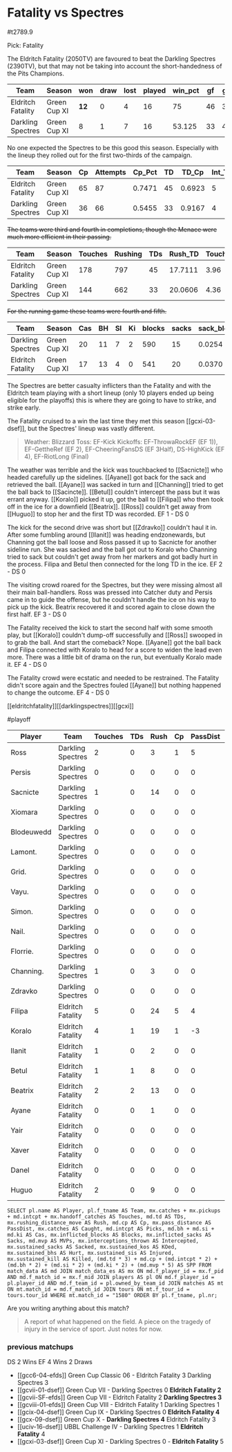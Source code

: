 # Fatality vs Spectres

#t2789.9

Pick: Fatality

The Eldritch Fatality (2050TV) are favoured to beat the Darkling Spectres (2390TV), but that may not be taking into account the short-handedness of the Pits Champions.

| Team              | Season       | won  | draw | lost | played | win_pct | gf   | ga   | GF_match | GA_match | cas  | Cas_match | tcdiff | ff   |
|-------------------|--------------|------|------|------|--------|---------|------|------|----------|----------|------|-----------|--------|------|
| Eldritch Fatality | Green Cup XI | **12** |  0 |    4 |     16 |      75 |   46 |   31 |   2.8750 |   1.9375 |   17 |    1.0625 |    -15 |    2 |
| Darkling Spectres | Green Cup XI |    8 |    1 |    7 |     16 |  53.125 |   33 |   45 |   2.0625 |   2.8125 |   20 |    1.2500 |      6 |    2 |

No one expected the Spectres to be this good this season. Especially with the lineup they rolled out for the first two-thirds of the campaign.

| Team              | Season       | Cp   | Attempts | Cp_Pct | TD   | TD_Cp  | Int_Thrown | Int_Rate | Handoff | Hand_Cp |
|-------------------|--------------|------|----------|--------|------|--------|------------|----------|---------|---------|
| Eldritch Fatality | Green Cup XI |   65 |       87 | 0.7471 |   45 | 0.6923 |          5 |   0.0575 |      15 |  0.2308 |
| Darkling Spectres | Green Cup XI |   36 |       66 | 0.5455 |   33 | 0.9167 |          4 |   0.0606 |       9 |  0.2500 |

~~The teams were third and fourth in completions, though the Menace were much more efficient in their passing.~~

| Team              | Season       | Touches | Rushing | TDs  | Rush_TD | Touches_TD |
|-------------------|--------------|---------|---------|------|---------|------------|
| Eldritch Fatality | Green Cup XI |     178 |     797 |   45 | 17.7111 |       3.96 |
| Darkling Spectres | Green Cup XI |     144 |     662 |   33 | 20.0606 |       4.36 |

~~For the running game these teams were fourth and fifth.~~

| Team              | Season       | Cas  | BH   | SI   | Ki   | blocks | sacks | sack_block | cas_block | knockdowns | down_block |
|-------------------|--------------|------|------|------|------|--------|-------|------------|-----------|------------|------------|
| Darkling Spectres | Green Cup XI |   20 |   11 |    7 |    2 |    590 |    15 |     0.0254 |    0.0339 |        303 |     0.5136 |
| Eldritch Fatality | Green Cup XI |   17 |   13 |    4 |    0 |    541 |    20 |     0.0370 |    0.0314 |        251 |     0.4640 |

The Spectres are better casualty inflicters than the Fatality and with the Eldritch team playing with a short lineup (only 10 players ended up being eligible for the playoffs) this is where they are going to have to strike, and strike early.

The Fatality cruised to a win the last time they met this season [[gcxi-03-dsef]], but the Spectres' lineup was vastly different.

> Weather: Blizzard
> Toss: EF-Kick
> Kickoffs: EF-ThrowaRockEF (EF 1)), EF-GettheRef (EF 2), EF-CheeringFansDS (EF 3Half), DS-HighKick (EF 4), EF-RiotLong (Final)

The weather was terrible and the kick was touchbacked to [[Sacnicte]] who headed carefully up the sidelines. [[Ayane]] got back for the sack and retrieved the ball. [[Ayane]] was sacked in turn and [[Channing]] tried to get the ball back to [[Sacincte]].  [[Betul]] couldn't intercept the pass but it was errant anyway. [[Koralo]] picked it up, got the ball to [[Filipa]] who then took off in the ice for a downfield [[Beatrix]]. [[Ross]] couldn't get away from [[Huguo]] to stop her and the first TD was recorded. EF 1 - DS 0

The kick for the second drive was short but [[Zdravko]] couldn't haul it in. After some fumbling around [[Ilanit]] was heading endzonewards, but Channing got the ball loose and Ross passed it up to Sacnicte for another sideline run. She was sacked and the ball got out to Koralo who Channing tried to sack but couldn't get away from her markers and got badly hurt in the process. Filipa and Betul then connected for the long TD in the ice. EF 2 - DS 0

The visiting crowd roared for the Spectres, but they were missing almost all their main ball-handlers. Ross was pressed into Catcher duty and Persis came in to guide the offense, but he couldn't handle the ice on his way to pick up the kick. Beatrix recovered it and scored again to close down the first half. EF 3 - DS 0

The Fatality received the kick to start the second half with some smooth play, but [[Koralo]] couldn't dump-off successfully and [[Ross]] swooped in to grab the ball. And start the comeback? Nope. [[Ayane]] got the ball back and Filipa connected with Koralo to head for a score to widen the lead even more. There was a little bit of drama on the run, but eventually Koralo made it. EF 4 - DS 0

The Fatality crowd were ecstatic and needed to be restrained. The Fatality didn't score again and the Spectres fouled [[Ayane]] but nothing happened to change the outcome. EF 4 - DS 0


[[eldritchfatality]][[darklingspectres]][[gcxi]]

#playoff 


| Player    | Team              | Touches | TDs  | Rush | Cp   | PassDist | Caught | Picks | Cas  | Blocks | Sacks | MVPs | Intercepted | Sacked | KOed | Hurt | Injured | Killed | SPP  |
|-----------|-------------------|---------|------|------|------|----------|--------|-------|------|--------|-------|------|-------------|--------|------|------|---------|--------|------|
| Ross       | Darkling Spectres |       2 |    0 |    3 |    1 |        5 |      0 |     0 |    0 |      2 |     0 |    0 |           0 |      1 |    0 |    0 |       0 |      0 |    1 |
| Persis     | Darkling Spectres |       0 |    0 |    0 |    0 |        0 |      0 |     0 |    0 |      1 |     0 |    0 |           0 |      0 |    0 |    0 |       0 |      0 |    0 |
| Sacnicte   | Darkling Spectres |       1 |    0 |   14 |    0 |        0 |      1 |     0 |    0 |      2 |     0 |    0 |           0 |      2 |    1 |    0 |       0 |      0 |    0 |
| Xiomara    | Darkling Spectres |       0 |    0 |    0 |    0 |        0 |      0 |     0 |    0 |      2 |     1 |    0 |           0 |      0 |    0 |    0 |       0 |      0 |    0 |
| Blodeuwedd | Darkling Spectres |       0 |    0 |    0 |    0 |        0 |      0 |     0 |    0 |      6 |     0 |    0 |           0 |      0 |    0 |    0 |       0 |      0 |    0 |
| Lamont.    | Darkling Spectres |       0 |    0 |    0 |    0 |        0 |      0 |     0 |    0 |      4 |     1 |    0 |           0 |      0 |    0 |    0 |       0 |      0 |    0 |
| Grid.      | Darkling Spectres |       0 |    0 |    0 |    0 |        0 |      0 |     0 |    0 |     10 |     0 |    0 |           0 |      0 |    0 |    0 |       0 |      0 |    0 |
| Vayu.      | Darkling Spectres |       0 |    0 |    0 |    0 |        0 |      0 |     0 |    0 |      5 |     0 |    0 |           0 |      0 |    0 |    0 |       0 |      0 |    0 |
| Simon.     | Darkling Spectres |       0 |    0 |    0 |    0 |        0 |      0 |     0 |    0 |      6 |     0 |    0 |           0 |      0 |    1 |    0 |       0 |      0 |    0 |
| Nail.      | Darkling Spectres |       0 |    0 |    0 |    0 |        0 |      0 |     0 |    0 |      3 |     0 |    1 |           0 |      0 |    0 |    0 |       0 |      0 |    5 |
| Florrie.   | Darkling Spectres |       0 |    0 |    0 |    0 |        0 |      0 |     0 |    0 |      2 |     0 |    0 |           0 |      0 |    0 |    0 |       0 |      0 |    0 |
| Channing.  | Darkling Spectres |       1 |    0 |    3 |    0 |        0 |      0 |     0 |    0 |      1 |     0 |    0 |           0 |      0 |    0 |    1 |       0 |      0 |    0 |
| Zdravko    | Darkling Spectres |       0 |    0 |    0 |    0 |        0 |      0 |     0 |    0 |      1 |     0 |    0 |           0 |      0 |    0 |    0 |       0 |      1 |    0 |
| Filipa     | Eldritch Fatality |       5 |    0 |   24 |    5 |        4 |      0 |     0 |    0 |      1 |     0 |    0 |           1 |      1 |    0 |    0 |       0 |      0 |    5 |
| Koralo     | Eldritch Fatality |       4 |    1 |   19 |    1 |       -3 |      2 |     0 |    0 |      0 |     0 |    0 |           0 |      0 |    0 |    0 |       0 |      0 |    4 |
| Ilanit     | Eldritch Fatality |       1 |    0 |    2 |    0 |        0 |      0 |     0 |    0 |      5 |     0 |    1 |           0 |      0 |    1 |    0 |       0 |      0 |    5 |
| Betul      | Eldritch Fatality |       1 |    1 |    8 |    0 |        0 |      1 |     0 |    0 |      3 |     0 |    0 |           0 |      0 |    0 |    0 |       0 |      0 |    3 |
| Beatrix    | Eldritch Fatality |       2 |    2 |   13 |    0 |        0 |      1 |     0 |    0 |      2 |     0 |    0 |           0 |      0 |    0 |    0 |       0 |      0 |    6 |
| Ayane      | Eldritch Fatality |       0 |    0 |    1 |    0 |        0 |      0 |     0 |    2 |      7 |     2 |    0 |           0 |      1 |    1 |    1 |       0 |      0 |    4 |
| Yair       | Eldritch Fatality |       0 |    0 |    0 |    0 |        0 |      0 |     0 |    0 |      0 |     0 |    0 |           0 |      0 |    0 |    0 |       0 |      0 |    0 |
| Xaver      | Eldritch Fatality |       0 |    0 |    0 |    0 |        0 |      0 |     0 |    0 |      1 |     0 |    0 |           0 |      0 |    0 |    0 |       0 |      0 |    0 |
| Danel      | Eldritch Fatality |       0 |    0 |    0 |    0 |        0 |      0 |     0 |    0 |      0 |     0 |    0 |           0 |      0 |    0 |    0 |       0 |      0 |    0 |
| Huguo      | Eldritch Fatality |       2 |    0 |    9 |    0 |        0 |      2 |     0 |    0 |      9 |     1 |    0 |           0 |      0 |    0 |    0 |       0 |      0 |    0 |


```
SELECT pl.name AS Player, pl.f_tname AS Team, mx.catches + mx.pickups + md.intcpt + mx.handoff_catches AS Touches, md.td AS TDs, mx.rushing_distance_move AS Rush, md.cp AS Cp,	mx.pass_distance AS PassDist, mx.catches AS Caught, md.intcpt AS Picks, md.bh + md.si + md.ki AS Cas, mx.inflicted_blocks AS Blocks, mx.inflicted_sacks AS Sacks, md.mvp AS MVPs, mx.interceptions_thrown AS Intercepted, mx.sustained_sacks AS Sacked, mx.sustained_kos AS KOed, mx.sustained_bhs AS Hurt, mx.sustained_sis AS Injured, mx.sustained_kill AS Killed, (md.td * 3) + md.cp + (md.intcpt * 2) + (md.bh * 2) + (md.si * 2) + (md.ki * 2) + (md.mvp * 5) AS SPP FROM match_data AS md JOIN match_data_es AS mx ON md.f_player_id = mx.f_pid AND md.f_match_id = mx.f_mid JOIN players AS pl ON md.f_player_id = pl.player_id AND md.f_team_id = pl.owned_by_team_id JOIN matches AS mt ON mt.match_id = md.f_match_id JOIN tours ON mt.f_tour_id = tours.tour_id WHERE mt.match_id = "1580" ORDER BY pl.f_tname, pl.nr;
```


Are you writing anything about this match?

> A report of what happened on the field.
> A piece on the tragedy of injury in the service of sport.
> Just notes for now.

### previous matchups

DS 2 Wins
EF 4 Wins 
2 Draws

* [[gcc6-04-efds]] Green Cup Classic 06 - Eldritch Fatality 3 Darkling Spectres 3
* [[gcvii-01-dsef]] Green Cup VII - Darkling Spectres 0 **Eldritch Fatality 2**
* [[gcvii-SF-efds]] Green Cup VII - Eldritch Fatality 2 **Darkling Spectres 3**
* [[gcviii-01-efds]] Green Cup VIII - Eldritch Fatality 1 Darkling Spectres 1
* [[gcix-04-dsef]] Green Cup IX - Darkling Spectres 0 **Eldritch Fatality 4**
* [[gcx-09-dsef]] Green Cup X - **Darkling Spectres 4** Eldritch Fatality 3
* [[uciv-16-dsef]] UBBL Challenge IV - Darkling Spectres 1 **Eldritch Fatality** 4
* [[gcxi-03-dsef]] Green Cup XI - Darkling Spectres 0 - **Eldritch Fatality** 5